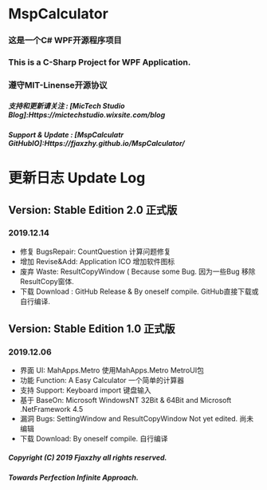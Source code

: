 # MspCalculator
### 这是一个C# WPF开源程序项目
### This is a C-Sharp Project for WPF Application.
### 遵守MIT-Linense开源协议
##### 支持和更新请关注 : [MicTech Studio Blog]:Https://mictechstudio.wixsite.com/blog
##### Support & Update : [MspCalculatr GitHubIO]:Https://fjaxzhy.github.io/MspCalculator/

# 更新日志 Update Log

## Version: Stable Edition 2.0 正式版 
### 2019.12.14
+ 修复 BugsRepair: CountQuestion 计算问题修复
+ 增加 Revise&Add: Application ICO  增加软件图标
+ 废弃 Waste: ResultCopyWindow ( Because some Bug.  因为一些Bug 移除ResultCopy窗体.
+ 下载 Download : GitHub Release & By oneself compile. GitHub直接下载或自行编译.

## Version: Stable Edition 1.0 正式版
### 2019.12.06
+ 界面 UI: MahApps.Metro  使用MahApps.Metro MetroUI包
+ 功能 Function: A Easy Calculator 一个简单的计算器
+ 支持 Support: Keyboard import  键盘输入
+ 基于 BaseOn: Microsoft WindowsNT 32Bit & 64Bit and Microsoft .NetFramework 4.5
+ 漏洞 Bugs: SettingWindow and ResultCopyWindow Not yet edited. 尚未编辑
+ 下载 Download: By oneself compile. 自行编译

##### Copyright (C) 2019 Fjaxzhy all rights reserved.
##### Towards Perfection Infinite Approach.
